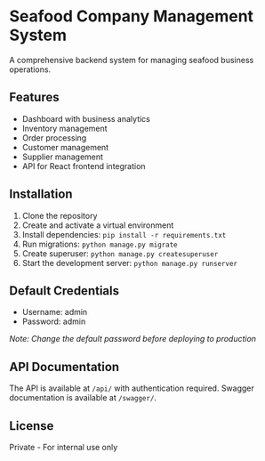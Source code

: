 # Seafood Company Management System

A comprehensive backend system for managing seafood business operations.

## Features

- Dashboard with business analytics
- Inventory management
- Order processing
- Customer management
- Supplier management
- API for React frontend integration

## Installation

1. Clone the repository
2. Create and activate a virtual environment
3. Install dependencies: `pip install -r requirements.txt`
4. Run migrations: `python manage.py migrate`
5. Create superuser: `python manage.py createsuperuser`
6. Start the development server: `python manage.py runserver`

## Default Credentials

- Username: admin
- Password: admin

*Note: Change the default password before deploying to production*

## API Documentation

The API is available at `/api/` with authentication required.
Swagger documentation is available at `/swagger/`.

## License

Private - For internal use only
